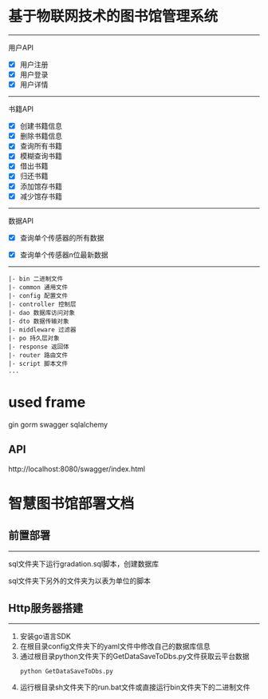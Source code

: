 # 基于物联网技术的图书馆管理系统


---

用户API

- [x] 用户注册
- [x] 用户登录
- [x] 用户详情

---

书籍API

- [x] 创建书籍信息
- [x] 删除书籍信息
- [x] 查询所有书籍
- [x] 模糊查询书籍
- [x] 借出书籍
- [x] 归还书籍
- [x] 添加馆存书籍
- [x] 减少馆存书籍

---

数据API
- [x] 查询单个传感器的所有数据
- [x] 查询单个传感器n位最新数据


---

```
|- bin 二进制文件
|- common 通用文件
|- config 配置文件
|- controller 控制层
|- dao 数据库访问对象
|- dto 数据传输对象
|- middleware 过滤器
|- po 持久层对象
|- response 返回体
|- router 路由文件
|- script 脚本文件
...
```


# used frame
gin
gorm
swagger
sqlalchemy


## API
http://localhost:8080/swagger/index.html



# 智慧图书馆部署文档

## 前置部署
---
sql文件夹下运行gradation.sql脚本，创建数据库

sql文件夹下另外的文件夹为以表为单位的脚本


## Http服务器搭建
---

1. 安装go语言SDK
2. 在根目录config文件夹下的yaml文件中修改自己的数据库信息
3. 通过根目录python文件夹下的GetDataSaveToDbs.py文件获取云平台数据
	```
	python GetDataSaveToDbs.py
	```
4. 运行根目录sh文件夹下的run.bat文件或直接运行bin文件夹下的二进制文件